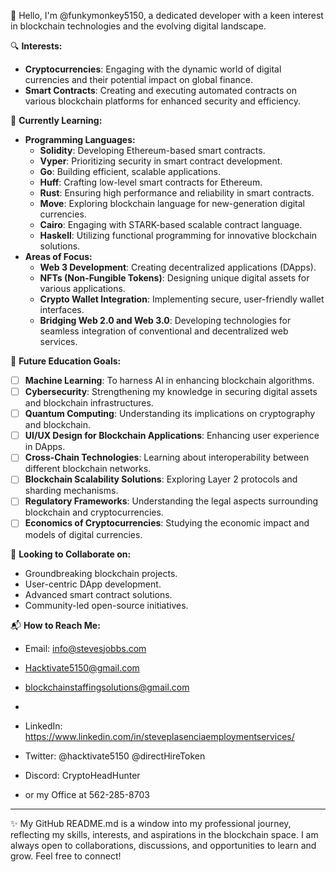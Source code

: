 👋 Hello, I'm @funkymonkey5150, a dedicated developer with a keen interest in blockchain technologies and the evolving digital landscape.

🔍 **Interests:**
- **Cryptocurrencies**: Engaging with the dynamic world of digital currencies and their potential impact on global finance.
- **Smart Contracts**: Creating and executing automated contracts on various blockchain platforms for enhanced security and efficiency.

🌱 **Currently Learning:**
- **Programming Languages:**
  - **Solidity**: Developing Ethereum-based smart contracts.
  - **Vyper**: Prioritizing security in smart contract development.
  - **Go**: Building efficient, scalable applications.
  - **Huff**: Crafting low-level smart contracts for Ethereum.
  - **Rust**: Ensuring high performance and reliability in smart contracts.
  - **Move**: Exploring blockchain language for new-generation digital currencies.
  - **Cairo**: Engaging with STARK-based scalable contract language.
  - **Haskell**: Utilizing functional programming for innovative blockchain solutions.
- **Areas of Focus:**
  - **Web 3 Development**: Creating decentralized applications (DApps).
  - **NFTs (Non-Fungible Tokens)**: Designing unique digital assets for various applications.
  - **Crypto Wallet Integration**: Implementing secure, user-friendly wallet interfaces.
  - **Bridging Web 2.0 and Web 3.0**: Developing technologies for seamless integration of conventional and decentralized web services.

🚀 **Future Education Goals:**
- [ ] **Machine Learning**: To harness AI in enhancing blockchain algorithms.
- [ ] **Cybersecurity**: Strengthening my knowledge in securing digital assets and blockchain infrastructures.
- [ ] **Quantum Computing**: Understanding its implications on cryptography and blockchain.
- [ ] **UI/UX Design for Blockchain Applications**: Enhancing user experience in DApps.
- [ ] **Cross-Chain Technologies**: Learning about interoperability between different blockchain networks.
- [ ] **Blockchain Scalability Solutions**: Exploring Layer 2 protocols and sharding mechanisms.
- [ ] **Regulatory Frameworks**: Understanding the legal aspects surrounding blockchain and cryptocurrencies.
- [ ] **Economics of Cryptocurrencies**: Studying the economic impact and models of digital currencies.

🤝 **Looking to Collaborate on:**
- Groundbreaking blockchain projects.
- User-centric DApp development.
- Advanced smart contract solutions.
- Community-led open-source initiatives.

📬 **How to Reach Me:**
- Email: info@stevesjobbs.com
- Hacktivate5150@gmail.com
- blockchainstaffingsolutions@gmail.com
- 
- LinkedIn: https://www.linkedin.com/in/steveplasenciaemploymentservices/
- Twitter: @hacktivate5150
  @directHireToken
- Discord: CryptoHeadHunter

- or my Office at 562-285-8703

---

✨ My GitHub README.md is a window into my professional journey, reflecting my skills, interests, and aspirations in the blockchain space. I am always open to collaborations, discussions, and opportunities to learn and grow. Feel free to connect!
